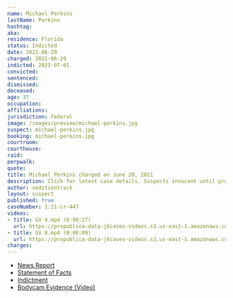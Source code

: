 ```yaml
---
name: Michael Perkins
lastName: Perkins
hashtag:
aka:
residence: Florida
status: Indicted
date: 2021-06-29
charged: 2021-06-29
indicted: 2021-07-01
convicted:
sentenced:
dismissed:
deceased:
age: 37
occupation:
affiliations:
jurisdiction: Federal
image: /images/preview/michael-perkins.jpg
suspect: michael-perkins.jpg
booking: michael-perkins.jpg
courtroom:
courthouse:
raid:
perpwalk:
quote:
title: Michael Perkins charged on June 29, 2021
description: Click for latest case details. Suspects innocent until proven guilty.
author: seditiontrack
layout: suspect
published: true
caseNumber: 1:21-cr-447
videos:
- title: GX 4.mp4 (0:00:27)
  url: https://propublica-data-j6cases-videos.s3.us-east-1.amazonaws.com/84aeac70ce2b013960702cde48001122.mp4
- title: GX 8.mp4 (0:00:09)
  url: https://propublica-data-j6cases-videos.s3.us-east-1.amazonaws.com/891345a0ce2b013960702cde48001122.mp4
charges:
---
```

- [News Report](https://www.wfla.com/news/polk-county/polk-county-emt-among-arrests-linked-to-jan-6-capitol-riot/)
- [Statement of Facts](https://www.justice.gov/usao-dc/case-multi-defendant/file/1410336/download)
- [Indictment](https://www.justice.gov/usao-dc/case-multi-defendant/file/1410341/download)
- [Bodycam Evidence (Video)](https://twitter.com/ryanjreilly/status/1414641655110639616)
